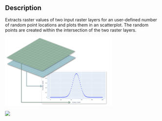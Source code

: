 ## Description

Extracts raster values of two input raster layers for an user-defined number of random point locations and plots them in an scatterplot. The random points are created within the intersection of the two raster layers.

![](featured.png)

![](https://ecodiv.earth/post/raster_scatterplot/images/4_Raster%20scatterplot_image.png)
